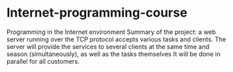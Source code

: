 # Internet-programming-course
Programming in the Internet environment
Summary of the project: a web server running over the TCP protocol accepts various tasks and clients.
The server will provide the services to several clients at the same time and season (simultaneously), as well as the tasks themselves
It will be done in parallel for all customers.
